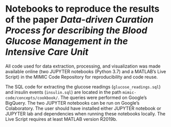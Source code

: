 # Notebooks to reproduce the results of the paper *Data-driven Curation Process for describing the Blood Glucose Management in the Intensive Care Unit*

All code used for data extraction, processing, and visualization was made available online (two JUPYTER notebooks (Python 3.7) and a MATLAB’s Live Script) in the MIMIC Code Repository for reproducibility and code reuse.

The SQL code for extracting the glucose readings (`glucose_readings.sql`) and insulin events (`insulin.sql`) are located in the path `mimic-code/concepts/cookbook/`. The queries were performed on Google’s BigQuery. The two JUPYTER notebooks can be run on Google’s Colaboratory. The user should have installed either JUPYTER notebook or JUPYTER lab and dependencies when running these notebooks locally. The Live Script requires at least MATLAB version R2019b.
